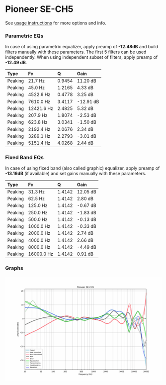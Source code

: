 # Pioneer SE-CH5
See [usage instructions](https://github.com/jaakkopasanen/AutoEq#usage) for more options and info.

### Parametric EQs
In case of using parametric equalizer, apply preamp of **-12.48dB** and build filters manually
with these parameters. The first 5 filters can be used independently.
When using independent subset of filters, apply preamp of **-12.49 dB**.

| Type    | Fc         |      Q | Gain      |
|:--------|:-----------|:-------|:----------|
| Peaking | 21.7 Hz    | 0.9454 | 11.20 dB  |
| Peaking | 45.0 Hz    | 1.2165 | 4.33 dB   |
| Peaking | 4522.6 Hz  | 0.4778 | 3.25 dB   |
| Peaking | 7610.0 Hz  | 3.4117 | -12.91 dB |
| Peaking | 12421.6 Hz | 2.4825 | 5.32 dB   |
| Peaking | 207.9 Hz   | 1.8074 | -2.53 dB  |
| Peaking | 623.8 Hz   | 3.0341 | -1.50 dB  |
| Peaking | 2192.4 Hz  | 2.0676 | 2.34 dB   |
| Peaking | 3289.1 Hz  | 2.2793 | -3.01 dB  |
| Peaking | 5151.4 Hz  | 4.0268 | 2.44 dB   |

### Fixed Band EQs
In case of using fixed band (also called graphic) equalizer, apply preamp of **-13.16dB**
(if available) and set gains manually with these parameters.

| Type    | Fc         |      Q | Gain     |
|:--------|:-----------|:-------|:---------|
| Peaking | 31.3 Hz    | 1.4142 | 12.05 dB |
| Peaking | 62.5 Hz    | 1.4142 | 2.80 dB  |
| Peaking | 125.0 Hz   | 1.4142 | -0.67 dB |
| Peaking | 250.0 Hz   | 1.4142 | -1.83 dB |
| Peaking | 500.0 Hz   | 1.4142 | -0.13 dB |
| Peaking | 1000.0 Hz  | 1.4142 | -0.33 dB |
| Peaking | 2000.0 Hz  | 1.4142 | 2.74 dB  |
| Peaking | 4000.0 Hz  | 1.4142 | 2.66 dB  |
| Peaking | 8000.0 Hz  | 1.4142 | -4.49 dB |
| Peaking | 16000.0 Hz | 1.4142 | 0.91 dB  |

### Graphs
![](./Pioneer%20SE-CH5.png)